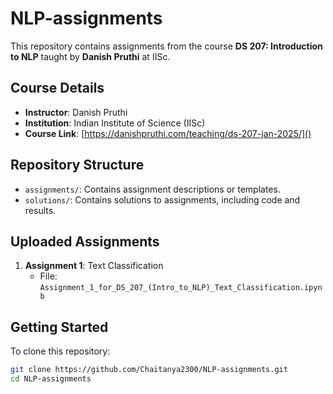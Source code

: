 # NLP-assignments

This repository contains assignments from the course **DS 207: Introduction to NLP** taught by **Danish Pruthi** at IISc. 

## **Course Details**
- **Instructor**: Danish Pruthi
- **Institution**: Indian Institute of Science (IISc)
- **Course Link**: [https://danishpruthi.com/teaching/ds-207-jan-2025/]()

## **Repository Structure**
- `assignments/`: Contains assignment descriptions or templates.
- `solutions/`: Contains solutions to assignments, including code and results.

## **Uploaded Assignments**
1. **Assignment 1**: Text Classification
   - File: `Assignment_1_for_DS_207_(Intro_to_NLP)_Text_Classification.ipynb`

## **Getting Started**
To clone this repository:
```bash
git clone https://github.com/Chaitanya2300/NLP-assignments.git
cd NLP-assignments
